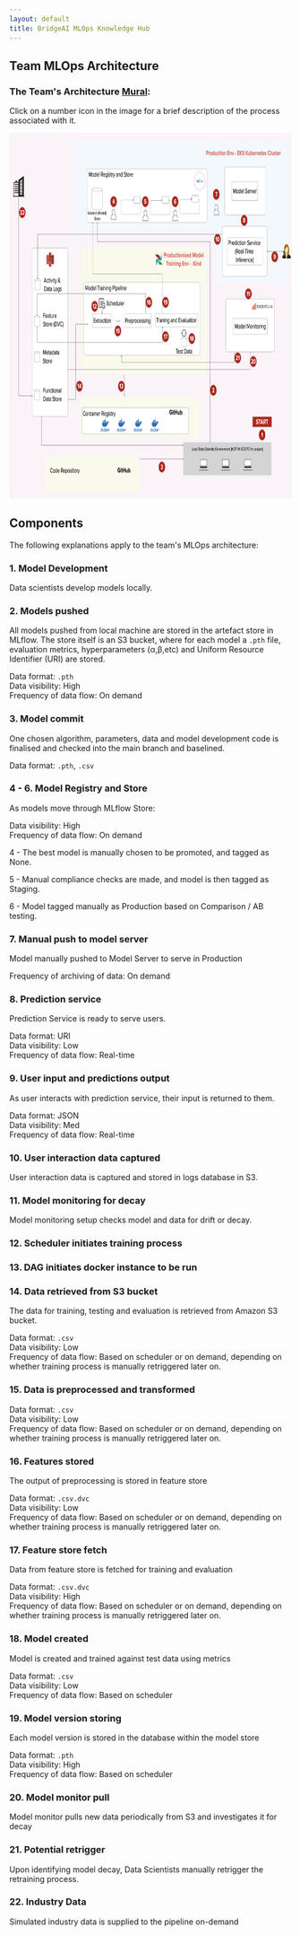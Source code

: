 ```yaml
---
layout: default
title: BridgeAI MLOps Knowledge Hub
---
```


## Team MLOps Architecture

<h3>The Team's Architecture <a href="https://app.mural.co/t/jmsandbox6893/m/jmsandbox6893/1723564838519/90dee27020222851bf2f8b62c04fd272c25fd1d3?sender=udec36d924fb252f9f2506642" target="_blank">Mural</a>:</h3>

Click on a number icon in the image for a brief description of the process associated with it.

<img src="assets/mlops_architecture.png" usemap = "#arch" width="839" height="650.64"/>
<!-- intrinsic size - 1980 by 1542; div w and h by 2.36 -->

<map name = "arch">
    <area  alt="Model Development" href = "https://digicatapult.github.io/bridgeAI-MLOps-knowledge-hub/team_arch.html#1-model-development" coords="752,540,10" shape = "circle" >
    <area  alt="Models Pushed"  href="https://digicatapult.github.io/bridgeAI-MLOps-knowledge-hub/team_arch.html#2-models-pushed" coords="606,461,9" shape="circle">
    <area  alt="Model Commit"  href="https://digicatapult.github.io/bridgeAI-MLOps-knowledge-hub/team_arch.html#3-model-commit" coords="453,597,10" shape="circle">
    <area  alt="Model Registry and Store"  href="https://digicatapult.github.io/bridgeAI-MLOps-knowledge-hub/team_arch.html#4---6-model-registry-and-store" coords="311,122,9" shape="circle">
    <area  alt="Model Registry and Store"  href="https://digicatapult.github.io/bridgeAI-MLOps-knowledge-hub/team_arch.html#4---6-model-registry-and-store" coords="406,122,9" shape="circle">
    <area  alt="Model Registry and Store"  href="https://digicatapult.github.io/bridgeAI-MLOps-knowledge-hub/team_arch.html#4---6-model-registry-and-store" coords="493,123,9" shape="circle">
    <area  alt="Manual Push to Model Server"  href="https://digicatapult.github.io/bridgeAI-MLOps-knowledge-hub/team_arch.html#7-manual-push-to-model-server" coords="617,110,10" shape="circle">
    <area  alt="Prediction Service"  href="https://digicatapult.github.io/bridgeAI-MLOps-knowledge-hub/team_arch.html#8-prediction-service" coords="698,155,11" shape="circle">
    <area  alt="User input and Predictions Output"  href="https://digicatapult.github.io/bridgeAI-MLOps-knowledge-hub/team_arch.html#9-user-input-and-predictions-output" coords="789,222,9" shape="circle">
    <area  alt="User Interaction Data Captured"  href="https://digicatapult.github.io/bridgeAI-MLOps-knowledge-hub/team_arch.html#10-user-interaction-data-captured" coords="618,190,11" shape="circle">
    <area  alt="Model Monitoring For Decay"  href="https://digicatapult.github.io/bridgeAI-MLOps-knowledge-hub/team_arch.html#11-model-monitoring-for-decay" coords="712,288,10" shape="circle">
    <area  alt="Scheduler Initiates Training Process"  href="https://digicatapult.github.io/bridgeAI-MLOps-knowledge-hub/team_arch.html#12-scheduler-initiates-training-process" coords="254,309,10" shape="circle">
    <area  alt="DAG Initiates Docker Instance to be Run"  href="https://digicatapult.github.io/bridgeAI-MLOps-knowledge-hub/team_arch.html#13-dag-initiates-docker-instance-to-be-run" coords="333,454,8" shape="circle">
    <area  alt="Data Retrieved From S3 Bucket"  href="https://digicatapult.github.io/bridgeAI-MLOps-knowledge-hub/team_arch.html#14-data-retrieved-from-s3-bucket" coords="208,453,8" shape="circle">
    <area  alt="Data is Preprocessed and Transformed"  href="https://digicatapult.github.io/bridgeAI-MLOps-knowledge-hub/team_arch.html#15-data-is-preprocessed-and-transformed" coords="323,354,9" shape="circle">
    <area  alt="Features Stored"  href="https://digicatapult.github.io/bridgeAI-MLOps-knowledge-hub/team_arch.html#16-features-stored" coords="415,303,9" shape="circle">
    <area  alt="Feature Store Fetch"  href="https://digicatapult.github.io/bridgeAI-MLOps-knowledge-hub/team_arch.html#17-feature-store-fetch" coords="464,364,11" shape="circle">
    <area  alt="Model Created"  href="https://digicatapult.github.io/bridgeAI-MLOps-knowledge-hub/team_arch.html#18-model-created" coords="543,369,9" shape="circle">
    <area  alt="Model Version Storing"  href="https://digicatapult.github.io/bridgeAI-MLOps-knowledge-hub/team_arch.html#19-model-version-storing" coords="465,303,9" shape="circle">
    <area  alt="Model Monitor Pull"  href="https://digicatapult.github.io/bridgeAI-MLOps-knowledge-hub/team_arch.html#20-model-monitor-pull" coords="724,408,12" shape="circle">
    <area  alt="Potential Retrigger"  href="https://digicatapult.github.io/bridgeAI-MLOps-knowledge-hub/team_arch.html#21-potential-retrigger" coords="680,401,11" shape="circle">
    <area  alt="Industry Data"  href="https://digicatapult.github.io/bridgeAI-MLOps-knowledge-hub/team_arch.html#22-industry-data" coords="39,142,9" shape="circle">
</map>


## Components

The following explanations apply to the team's MLOps architecture:

### 1. Model Development

Data scientists develop models locally.

### 2. Models pushed

<!-- All models are stored in the artefact store in MLflow.

Data format: `.pth`
Data visibility: High
Frequency of data flow: On demand

For each model, artefact store contains:

- Hyperparameters
- Uniform Resource Identifier (URI)
- `.pth` file -->

All models pushed from local machine are stored in the artefact store in MLflow. The store itself is an S3 bucket, where for each model a `.pth` file, evaluation metrics, hyperparameters (α,β,etc) and Uniform Resource Identifier (URI) are stored.


Data format: `.pth`\
Data visibility: High\
Frequency of data flow: On demand


### 3. Model commit

One chosen algorithm, parameters, data and model development code is finalised and checked into the main branch and baselined.

Data format: `.pth`, `.csv`

### 4 - 6. Model Registry and Store

As models move through MLflow Store:

Data visibility: High\
Frequency of data flow: On demand

4 - The best model is manually chosen to be promoted, and tagged as None.

5 - Manual compliance checks are made, and model is then tagged as Staging.

6 - Model tagged manually as Production based on Comparison / AB testing.

### 7. Manual push to model server

Model manually pushed to Model Server to serve in Production

<!-- explanation of process -->

Frequency of archiving of data: On demand

### 8. Prediction service

Prediction Service is ready to serve users.

<!-- explanation of how -->

Data format: URI\
Data visibility: Low\
Frequency of data flow: Real-time

### 9. User input and predictions output

As user interacts with prediction service, their input is returned to them.

<!-- explanation of process -->

Data format: JSON\
Data visibility: Med\
Frequency of data flow: Real-time

### 10. User interaction data captured

User interaction data is captured and stored in logs database in S3.

<!-- explanation of process -->

### 11. Model monitoring for decay

Model monitoring setup checks model and data for drift or decay.

<!-- explanation of process -->


### 12. Scheduler initiates training process

<!-- explanation of process -->

### 13. DAG initiates docker instance to be run

<!-- explanation of process -->

### 14. Data retrieved from S3 bucket

The data for training, testing and evaluation is retrieved from Amazon S3 bucket.

<!-- explanation of process -->

Data format: `.csv`\
Data visibility: Low\
Frequency of data flow: Based on scheduler or on demand, depending on whether training process is manually retriggered later on.

### 15. Data is preprocessed and transformed

<!-- explanation of process -->

Data format: `.csv`\
Data visibility: Low\
Frequency of data flow: Based on scheduler or on demand, depending on whether training process is manually retriggered later on.


### 16. Features stored

The output of preprocessing is stored in feature store

<!-- explanation of process -->

Data format: `.csv.dvc`\
Data visibility: Low\
Frequency of data flow: Based on scheduler or on demand, depending on whether training process is manually retriggered later on.


### 17. Feature store fetch

Data from feature store is fetched for training and evaluation

<!-- explanation of process -->

Data format: `.csv.dvc`\
Data visibility: High\
Frequency of data flow: Based on scheduler or on demand, depending on whether training process is manually retriggered later on.


### 18. Model created

Model is created and trained against test data using metrics

<!-- explanation of process -->

Data format: `.csv`\
Data visibility: Low\
Frequency of data flow: Based on scheduler 


### 19. Model version storing

Each model version is stored in the database within the model store

<!-- explanation of process -->

Data format: `.pth`\
Data visibility: High\
Frequency of data flow: Based on scheduler

### 20. Model monitor pull

Model monitor pulls new data periodically from S3 and investigates it for decay

<!-- explanation of process -->

<!-- ALL TBC -->

### 21. Potential retrigger

Upon identifying model decay, Data Scientists manually retrigger the retraining process.

<!-- explanation of process -->

<!-- ALL TBC -->

### 22. Industry Data 

Simulated industry data is supplied to the pipeline on-demand

<!-- explanation of process -->

<!-- ALL TBC -->

<!-- <area shape = "circle" coords="" alt="" href = ""> -->